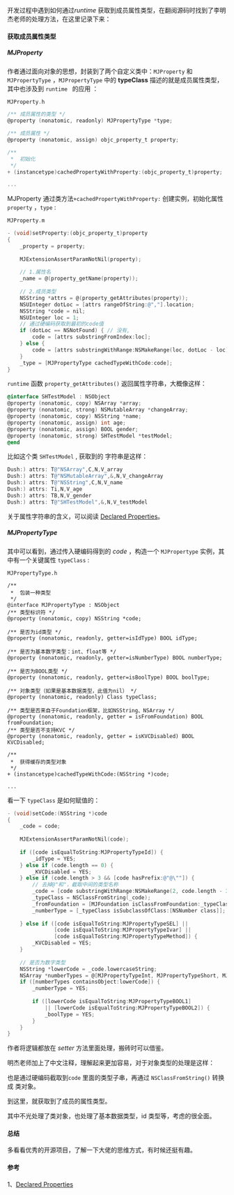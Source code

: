 开发过程中遇到如何通过*runtime* 获取到成员属性类型，在翻阅源码时找到了李明杰老师的处理方法，在这里记录下来：

#### 获取成员属性类型

##### MJProperty 

作者通过面向对象的思想，封装到了两个自定义类中：`MJProperty` 和 `MJPropertyType`  ，`MJPropertyType`  中的 **typeClass** 描述的就是成员属性类型， 其中也涉及到 `runtime ` 的应用 ：

```objective-c
MJProperty.h

/** 成员属性的类型 */
@property (nonatomic, readonly) MJPropertyType *type;

/** 成员属性 */
@property (nonatomic, assign) objc_property_t property;

/**
 *  初始化
 */
+ (instancetype)cachedPropertyWithProperty:(objc_property_t)property;

...
```



MJProperty 通过类方法`+cachedPropertyWithProperty:` 创建实例，初始化属性`property` ，`type`  :

```objective-c
MJProperty.m

- (void)setProperty:(objc_property_t)property
{
    _property = property;
    
    MJExtensionAssertParamNotNil(property);
    
    // 1.属性名
    _name = @(property_getName(property));
    
    // 2.成员类型
    NSString *attrs = @(property_getAttributes(property));
    NSUInteger dotLoc = [attrs rangeOfString:@","].location;
    NSString *code = nil;
    NSUInteger loc = 1;
    // 通过硬编码获取到最初的code值
    if (dotLoc == NSNotFound) { // 没有,
        code = [attrs substringFromIndex:loc];
    } else {
        code = [attrs substringWithRange:NSMakeRange(loc, dotLoc - loc)];
    }
    _type = [MJPropertyType cachedTypeWithCode:code];
}
```



`runtime`  函数 `property_getAttributes()` 返回属性字符串，大概像这样：

```objective-c
@interface SHTestModel : NSObject
@property (nonatomic, copy) NSArray *array;
@property (nonatomic, strong) NSMutableArray *changeArray;
@property (nonatomic, copy) NSString *name;
@property (nonatomic, assign) int age;
@property (nonatomic, assign) BOOL gender;
@property (nonatomic, strong) SHTestModel *testModel;
@end
```



比如这个类 `SHTestModel` , 获取到的 字符串是这样：

```objective-c
Dush:) attrs: T@"NSArray",C,N,V_array
Dush:) attrs: T@"NSMutableArray",&,N,V_changeArray
Dush:) attrs: T@"NSString",C,N,V_name
Dush:) attrs: Ti,N,V_age
Dush:) attrs: TB,N,V_gender
Dush:) attrs: T@"SHTestModel",&,N,V_testModel
```

关于属性字符串的含义，可以阅读 [Declared Properties](https://developer.apple.com/library/archive/documentation/Cocoa/Conceptual/ObjCRuntimeGuide/Articles/ocrtPropertyIntrospection.html#//apple_ref/doc/uid/TP40008048-CH101)。



##### MJPropertyType

其中可以看到，通过传入硬编码得到的 *code* ，构造一个 `MJPropertype` 实例，其中有一个关键属性 `typeClass`  :

```
MJPropertyType.h

/**
 *  包装一种类型
 */
@interface MJPropertyType : NSObject
/** 类型标识符 */
@property (nonatomic, copy) NSString *code;

/** 是否为id类型 */
@property (nonatomic, readonly, getter=isIdType) BOOL idType;

/** 是否为基本数字类型：int、float等 */
@property (nonatomic, readonly, getter=isNumberType) BOOL numberType;

/** 是否为BOOL类型 */
@property (nonatomic, readonly, getter=isBoolType) BOOL boolType;

/** 对象类型（如果是基本数据类型，此值为nil） */
@property (nonatomic, readonly) Class typeClass;

/** 类型是否来自于Foundation框架，比如NSString、NSArray */
@property (nonatomic, readonly, getter = isFromFoundation) BOOL fromFoundation;
/** 类型是否不支持KVC */
@property (nonatomic, readonly, getter = isKVCDisabled) BOOL KVCDisabled;

/**
 *  获得缓存的类型对象
 */
+ (instancetype)cachedTypeWithCode:(NSString *)code;

...
```

看一下 `typeClass` 是如何赋值的：

```objective-c
- (void)setCode:(NSString *)code
{
    _code = code;
    
    MJExtensionAssertParamNotNil(code);
    
    if ([code isEqualToString:MJPropertyTypeId]) {
        _idType = YES;
    } else if (code.length == 0) {
        _KVCDisabled = YES;
    } else if (code.length > 3 && [code hasPrefix:@"@\""]) {
        // 去掉@"和"，截取中间的类型名称
        _code = [code substringWithRange:NSMakeRange(2, code.length - 3)];
        _typeClass = NSClassFromString(_code);
        _fromFoundation = [MJFoundation isClassFromFoundation:_typeClass];
        _numberType = [_typeClass isSubclassOfClass:[NSNumber class]];
        
    } else if ([code isEqualToString:MJPropertyTypeSEL] ||
               [code isEqualToString:MJPropertyTypeIvar] ||
               [code isEqualToString:MJPropertyTypeMethod]) {
        _KVCDisabled = YES;
    }
    
    // 是否为数字类型
    NSString *lowerCode = _code.lowercaseString;
    NSArray *numberTypes = @[MJPropertyTypeInt, MJPropertyTypeShort, MJPropertyTypeBOOL1, MJPropertyTypeBOOL2, MJPropertyTypeFloat, MJPropertyTypeDouble, MJPropertyTypeLong, MJPropertyTypeLongLong, MJPropertyTypeChar];
    if ([numberTypes containsObject:lowerCode]) {
        _numberType = YES;
        
        if ([lowerCode isEqualToString:MJPropertyTypeBOOL1]
            || [lowerCode isEqualToString:MJPropertyTypeBOOL2]) {
            _boolType = YES;
        }
    }
}
```

作者将逻辑都放在 *setter* 方法里面处理，搬砖时可以借鉴。



明杰老师加上了中文注释，理解起来更加容易，对于对象类型的处理是这样：

也是通过硬编码截取到`code` 里面的类型子串，再通过 `NSClassFromString()` 转换成 类对象。

到这里，就获取到了成员的属性类型。



其中不光处理了类对象，也处理了基本数据类型，id 类型等，考虑的很全面。





#### 总结

多看看优秀的开源项目，了解一下大佬的思维方式，有时候还挺有趣。



#### 参考

1、[Declared Properties](https://developer.apple.com/library/archive/documentation/Cocoa/Conceptual/ObjCRuntimeGuide/Articles/ocrtPropertyIntrospection.html#//apple_ref/doc/uid/TP40008048-CH101)
